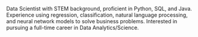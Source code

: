 Data Scientist with STEM background, proficient in Python, SQL, and Java. Experience using regression, classification, natural language processing, and neural network models to solve business problems. Interested in pursuing a full-time career in Data Analytics/Science. 
